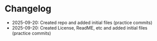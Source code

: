 # Changelog
- 2025-09-20: Created repo and added initial files (practice commits)
- 2025-09-20: Created License, ReadME, etc and added initial files (practice commits)
